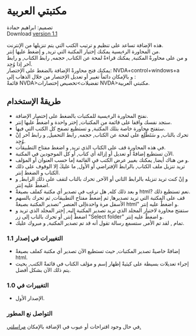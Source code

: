 # مكتبتي العربية #

تصميم: ابراهيم حمادة  
Download [version 1.1](https://github.com/ibrahim-s/myLibrary/releases/download/v1.1-dev/myArabicLibrary-1.1-dev.nvda-addon)  

هذه الإضافة تساعد على تنظيم و ترتيب الكتب التي يتم تنزيلها من الإنترنت.  
من المحاورة الرءيسية يمكنك إختيار المكتبة التي تريد, و إضغط عليها إنتر.  
و من على محاورةْ المكتبة, يمكنك قراءةْ لمحة عن الكتاب, حجمه, رابط الكتاب, و رابط آخر إذا وُجِد.  
يمكنك فتح محاورةْ الإضافة بالضغط على الإختصار: NVDA+control+windows+a  
و بالإمكان دائماً تغيير أو تعديل الإختصار من خلال الذهاب إلى :  
قائمةْ NVDA>تفضيلات>تخصيص إختصارات NVDA>مكتبتي العربية.  

## طريقةْ الإستخدام ##

*	نفتح المحاورة الرءيسية للمكتبات بالضغط على إختصار الإضافة.  
*	ستجد نفسك واقفا على قائمة من المكتبات, إختر واحدة و اضغطْ عليها إنتر.  
*	ستفتح محاورة خاصة بتلك المكتبة, و تستطيع تصفح كل الكتب التي فيها.  
*	تحرك بالتاب, و سَتَطَّلِع على لمحة عن الكتاب, حجمه, رابط التحميل, و رابط آخر إنْ وُجِد.  
*	في هذه المحاورة قف على الكتاب الذي تريد, و اضغط مفتاح التطبيقات.  
*	الآن تستطيع إضافةْ أو تعديل أو إزالة أي كتاب, أو كل الموجودين في المكتبة.  
*	و من هناك أيضا, يمكنك بغيير عرض الكتب في القائمة إما حسب العنوان أو المؤلف.  
*	تريد تنزيل ملف الكتاب, بالرابط الإفتراضي أو الأول, ما عليكَ إلا الوقوف على ذلك الكتاب و الضغط إنتر.  
*	و إنْ كنت تريد تنزيله بالرابط الثاني أو الآخر, تحرك بالتاب لتقف على ذلك الرابط, و اضغطْ عليه إنتر.  
*	و بعد ذلك كله, هل ترغب في تصدير أي مكتبة كملف بصيغةْ html? نعم تستطيع ذلك.  
*	قف على المكتبة التي تريد تصديرها, ثم إضغطْ مفتاح التطبيقات, ثم تحرك بالسهم الأسفل مرة واحدةإلى العنصر "تصدير المكتبة بصيغةْ html" و اضغطْ عليه إنتر.  
*	ستفتح محاورة لاختيار المجلد الذي تريد تصدير المكتبة إليه, إختر المجلد الذي تريد و اضغطْ إنتر, أو تحرك بالتاب إلى زر "Select folder" و اضغطْ عليه إنتر.  
*	تمام , لقد تم الأمر, ستسمع رسالة تقول أنه قد تم تصدير المكتبة, و مبروك عليك.  

### التغييرات في إصدار 1.1 ###

*	إضافةْ خاصيةْ تصدير المكتبات, حيث تستطيع الآن تصدير أي مكتبة كملف بصيغةْ html.  
*	إجراء تعديلات بسيطة على كيثيةْ إظهار إسم و مؤلف الكتاب في قائمةْ الكتب, بحيث يتم ذلك الآن بشكل أفضل.  

### التغييرات في  1.0 ###

*	الإصدار الأول.  

### التواصل نع المطور ###

في حال وجود اقتراحات أو عيوب في الإضافة بالإمكان [مراسلتي.](mailto:ibra.hamadeh@hotmail.com)
